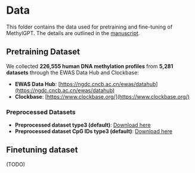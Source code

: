 # Data

This folder contains the data used for pretraining and fine-tuning of MethylGPT. The details are outlined in the [manuscript](https://www.biorxiv.org/content/10.1101/2024.10.30.621013v2.full.pdf).

## Pretraining Dataset

We collected **226,555 human DNA methylation profiles** from **5,281 datasets** through the EWAS Data Hub and Clockbase:

- **EWAS Data Hub**: [https://ngdc.cncb.ac.cn/ewas/datahub](https://ngdc.cncb.ac.cn/ewas/datahub)  
- **Clockbase**: [https://www.clockbase.org/](https://www.clockbase.org/)

### Preprocessed Datasets

- **Preprocessed dataset type3 (default)**: [Download here](https://www.dropbox.com/scl/fi/bbs6sxlkpbx11rhyvdfto/processed_type3_parquet_shuffled.tar.gz?rlkey=s73utmumq6xldmv3y6kh9bz75&st=8pslwy2a&dl=0)  
- **Preprocessed dataset CpG IDs type3 (default)**: [Download here](https://www.dropbox.com/scl/fi/2n6bx7j8v0aon0kwfsghp/probe_ids_type3.csv?rlkey=ly133xlce1xxjiku6tiski6qq&st=pig4e41h&dl=0)


## Finetuning dataset

(TODO)

